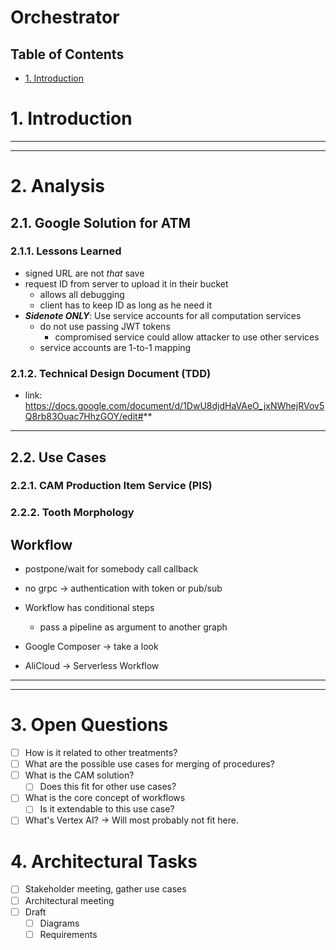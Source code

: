 # Orchestrator <!-- omit in toc -->
## Table of Contents <!-- omit in toc -->
- [1. Introduction](#1-introduction)

# 1. Introduction

---
---

# 2. Analysis
## 2.1. Google Solution for ATM

### 2.1.1. Lessons Learned
- signed URL are not *that* save
- request ID from server to upload it in their bucket
  - allows all debugging
  - client has to keep ID as long as he need it
- ***Sidenote ONLY***: Use service accounts for all computation services
  - do not use passing JWT tokens
    - compromised service could allow attacker to use other services
  - service accounts are 1-to-1 mapping

### 2.1.2. Technical Design Document (TDD)
- link: https://docs.google.com/document/d/1DwU8djdHaVAeO_jxNWhejRVov5Q8rb83Ouac7HhzGOY/edit#**

---
## 2.2. Use Cases
### 2.2.1. CAM Production Item Service (PIS)

### 2.2.2. Tooth Morphology

## Workflow
- postpone/wait for somebody call callback
- no grpc -> authentication with token or pub/sub
- Workflow has conditional steps
  - pass a pipeline as argument to another graph
- Google Composer -> take a look

- AliCloud -> Serverless Workflow

---
---
# 3. Open Questions
- [ ] How is it related to other treatments?
- [ ] What are the possible use cases for merging of procedures?
- [ ] What is the CAM solution?
  - [ ] Does this fit for other use cases?
- [ ] What is the core concept of workflows
  - [ ] Is it extendable to this use case?
- [ ] What's Vertex AI? -> Will most probably not fit here.

# 4. Architectural Tasks
- [ ] Stakeholder meeting, gather use cases
- [ ] Architectural meeting
- [ ] Draft
  - [ ] Diagrams
  - [ ] Requirements